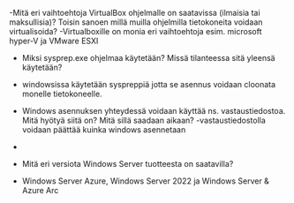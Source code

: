 -Mitä eri vaihtoehtoja VirtualBox ohjelmalle on saatavissa (ilmaisia tai maksullisia)? Toisin sanoen millä muilla ohjelmilla tietokoneita voidaan virtualisoida?
-Virtualboxille on monia eri vaihtoehtoja esim. microsoft hyper-V ja VMware ESXI

- Miksi sysprep.exe ohjelmaa käytetään? Missä tilanteessa sitä yleensä käytetään?
- windowsissa käytetään syspreppiä jotta se asennus voidaan cloonata monelle tietokoneelle.
 
- Windows asennuksen yhteydessä voidaan käyttää ns. vastaustiedostoa. Mitä hyötyä siitä on? Mitä sillä saadaan aikaan?
-vastaustiedostolla voidaan päättää kuinka windows asennetaan
-
- Mitä eri versiota Windows Server tuotteesta on saatavilla?
- Windows Server Azure, Windows Server 2022 ja Windows Server & Azure Arc
